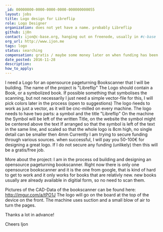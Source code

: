 ```yaml
---
_id: 00000000-0000-0000-0000-000000000055
layout: jobs
title: Logo design for Libreflip
role: Logo Designer
organization: does not yet have a name. probably Libreflip
github: ij0n
contact: ijon@c-base.org, hanging out on freenode, usually in #c-base
org_url: http://www.ijon.me
tags: logo
status: searching
compensation: gratis / maybe some money later on when funding has been secured.
date_posted: 2016-11-28
description:
how_to_apply:
---
```

I need a Logo for an opensource pageturning  Bookscanner that I will be building.
The name of the project is "Libreflip"
The Logo should contain a Book, or a symbolized book.
If possible something that symbolises the scanning, but not necessarily
I just need a simple vector-file for this, I will pick colors later in the process (open to suggestions)
The logo ńeeds to work as just a vector, as it will be cnc-milled on every machine.
The logo needs to have two parts: a symbol and the title "Libreflip"
On the machine the Symbol will be left of the written Title, on the website the symbol might be centered above the text
If arranged so that the symbol is left of the text in the same line, and scaled so that the whole logo is 8cm high, no single detail can be smaller then 4mm
Currently I am trying to secure funding through various sources. when successful, I will pay you 50-100€ for designing a great logo. If I do not secure any funding (unlikely) then this will be a gratis/free job.

More about the project:
I am in the process od building and designing an opensource pageturning bookscanner. Right now there is only one opensource bookscanner and it is the one from google, that is kind of hard to get to work and it only works for books that are relativly new. new books usually are already available in digitial form, so no need to scan them.

Pictures of the CAD-Data of the bookscanner can be found here: http://imgur.com/a/tPO1J
The logo will go on the board at the top of the device on the front. The machine uses suction and a small blow of air to turn the pages.

Thanks a lot in advance!

Cheers
Ijon
